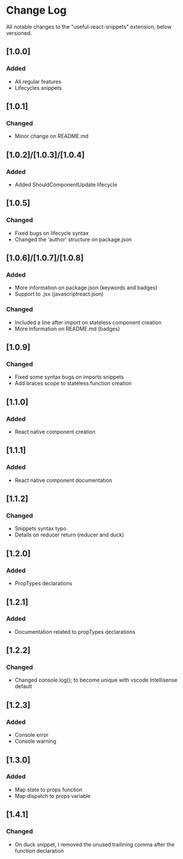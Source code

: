 # Change Log
All notable changes to the "useful-react-snippets" extension, below versioned.

## [1.0.0]
### Added
- All regular features
- Lifecycles snippets

## [1.0.1]
### Changed
- Minor change on README.md

## [1.0.2]/[1.0.3]/[1.0.4]
### Added
- Added ShouldComponentUpdate lifecycle

## [1.0.5]
### Changed
- Fixed bugs on lifecycle syntax
- Changed the 'author' structure on package.json

## [1.0.6]/[1.0.7]/[1.0.8]
### Added
- More information on package.json (keywords and badges)
- Support to .jsx (javascriptreact.json)

### Changed
- Included a line after import on stateless component creation
- More information on README.md (badges)

## [1.0.9]
### Changed
- Fixed some syntax bugs on imports snippets
- Add braces scope to stateless function creation

## [1.1.0]
### Added
- React native component creation

## [1.1.1]
### Added
- React native component documentation

## [1.1.2]
### Changed
- Snippets syntax typo
- Details on reducer return (reducer and duck)

## [1.2.0]
### Added
- PropTypes declarations

## [1.2.1]
### Added
- Documentation related to propTypes declarations

## [1.2.2]
### Changed
- Changed console.log(); to become unique with vscode Intellisense default

## [1.2.3]
### Added
- Console error
- Console warning

## [1.3.0]
### Added
- Map state to props function
- Map dispatch to props variable

## [1.4.1]
### Changed
- On duck snippet, I removed the unused trailining comma after the function declaration
